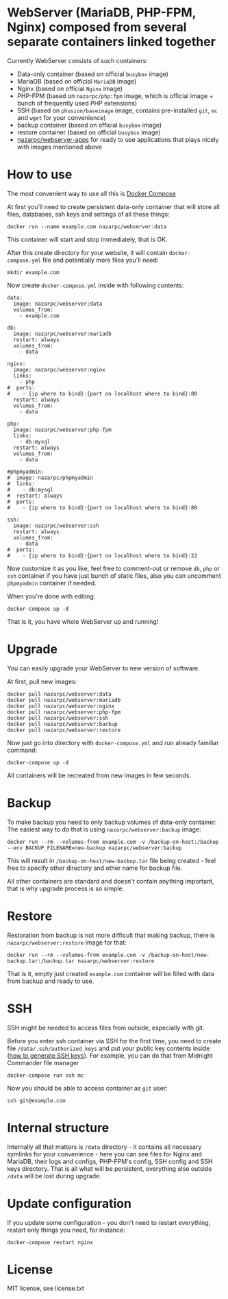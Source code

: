 # WebServer (MariaDB, PHP-FPM, Nginx) composed from several separate containers linked together
Currently WebServer consists of such containers:
* Data-only container (based on official `busybox` image)
* MariaDB (based on official `MariaDB` image)
* Nginx (based on official `Nginx` image)
* PHP-FPM (based on `nazarpc/php:fpm` image, which is official image + bunch of frequently used PHP extensions)
* SSH (based on `phusion/baseimage` image, contains pre-installed `git`, `mc` and `wget` for your convenience)
* backup container (based on official `busybox` image)
* restore container (based on official `busybox` image)
* [nazarpc/webserver-apps](https://github.com/nazar-pc/docker-webserver-apps) for ready to use applications that plays nicely with images mentioned above

# How to use
The most convenient way to use all this is [Docker Compose](https://docs.docker.com/compose/)

At first you'll need to create persistent data-only container that will store all files, databases, ssh keys and settings of all these things:
```
docker run --name example.com nazarpc/webserver:data
```

This container will start and stop immediately, that is OK.

After this create directory for your website, it will contain `docker-compose.yml` file and potentially more files you'll need:
```
mkdir example.com
```

Now create `docker-compose.yml` inside with following contents:

```
data:
  image: nazarpc/webserver:data
  volumes_from:
    - example.com

db:
  image: nazarpc/webserver:mariadb
  restart: always
  volumes_from:
    - data

nginx:
  image: nazarpc/webserver:nginx
  links:
    - php
#  ports:
#    - {ip where to bind}:{port on localhost where to bind}:80
  restart: always
  volumes_from:
    - data

php:
  image: nazarpc/webserver:php-fpm
  links:
    - db:mysql
  restart: always
  volumes_from:
    - data

#phpmyadmin:
#  image: nazarpc/phpmyadmin
#  links:
#    - db:mysql
#  restart: always
#  ports:
#    - {ip where to bind}:{port on localhost where to bind}:80

ssh:
  image: nazarpc/webserver:ssh
  restart: always
  volumes_from:
    - data
#  ports:
#    - {ip where to bind}:{port on localhost where to bind}:22
```

Now customize it as you like, feel free to comment-out or remove `db`, `php` or `ssh` container if you have just bunch of static files, also you can uncomment `phpmyadmin` container if needed.

When you're done with editing:
```
docker-compose up -d
```

That is it, you have whole WebServer up and running!

# Upgrade
You can easily upgrade your WebServer to new version of software.

At first, pull new images:
```
docker pull nazarpc/webserver:data
docker pull nazarpc/webserver:mariadb
docker pull nazarpc/webserver:nginx
docker pull nazarpc/webserver:php-fpm
docker pull nazarpc/webserver:ssh
docker pull nazarpc/webserver:backup
docker pull nazarpc/webserver:restore
```

Now just go into directory with `docker-compose.yml` and run already familiar command:
```
docker-compose up -d
```

All containers will be recreated from new images in few seconds.

# Backup
To make backup you need to only backup volumes of data-only container. The easiest way to do that is using `nazarpc/webserver:backup` image:
```
docker run --rm --volumes-from example.com -v /backup-on-host:/backup --env BACKUP_FILENAME=new-backup nazarpc/webserver:backup
```

This will result in `/backup-on-host/new-backup.tar` file being created - feel free to specify other directory and other name for backup file.

All other containers are standard and doesn't contain anything important, that is why upgrade process is so simple.

# Restore
Restoration from backup is not more difficult that making backup, there is `nazarpc/webserver:restore` image for that:
```
docker run --rm --volumes-from example.com -v /backup-on-host/new-backup.tar:/backup.tar nazarpc/webserver:restore
```

That is it, empty just created `example.com` container will be filled with data from backup and ready to use.

# SSH
SSH might be needed to access files from outside, especially with git.

Before you enter ssh container via SSH for the first time, you need to create file `/data/.ssh/authorized_keys` and put your public key contents inside ([how to generate SSH keys](https://help.github.com/articles/generating-ssh-keys/#step-2-generate-a-new-ssh-key)).
For example, you can do that from Midnight Commander file manager
```
docker-compose run ssh mc
```

Now you should be able to access container as `git` user:
```
ssh git@example.com
```

# Internal structure
Internally all that matters is `/data` directory - it contains all necessary symlinks for your convenience - here you can see files for Nginx and MariaDB, their logs and configs, PHP-FPM's config, SSH config and SSH keys directory.
That is all what will be persistent, everything else outside `/data` will be lost during upgrade.

# Update configuration
If you update some configuration - you don't need to restart everything, restart only things you need, for instance:
```
docker-compose restart nginx
```

# License
MIT license, see license.txt

